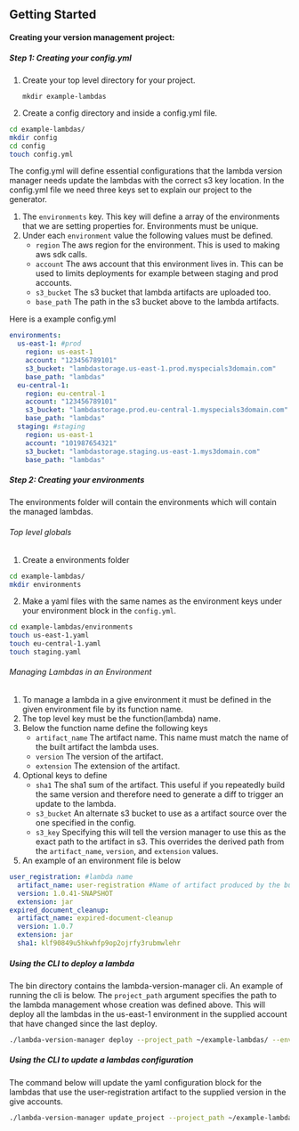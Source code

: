 ## **Getting Started**

#### Creating your version management project:
##### Step 1: Creating your config.yml
1. Create your top level directory for your project.

    `mkdir example-lambdas`

2. Create a config directory and inside a config.yml file.

```sh
cd example-lambdas/
mkdir config
cd config
touch config.yml
```

The config.yml will define essential configurations that the lambda version manager needs update the lambdas with the correct s3 key location.
In the config.yml file we need three keys set to explain our project to the generator.

1. The `environments` key. This key will define a array of the environments that we are setting properties for. Environments must be unique.
2. Under each `environment` value the following values must be defined. 
    * `region` The aws region for the environment. This is used to making aws sdk calls. 
    * `account` The aws account that this environment lives in. This can be used to limits deployments for example between staging and prod accounts.
    * `s3_bucket` The s3 bucket that lambda artifacts are uploaded too.
    * `base_path` The path in the s3 bucket above to the lambda artifacts. 
    
Here is a example config.yml
```yaml
environments:
  us-east-1: #prod
    region: us-east-1
    account: "123456789101"
    s3_bucket: "lambdastorage.us-east-1.prod.myspecials3domain.com"
    base_path: "lambdas"
  eu-central-1:
    region: eu-central-1
    account: "123456789101"
    s3_bucket: "lambdastorage.prod.eu-central-1.myspecials3domain.com"
    base_path: "lambdas"   
  staging: #staging
    region: us-east-1
    account: "101987654321"
    s3_bucket: "lambdastorage.staging.us-east-1.mys3domain.com"
    base_path: "lambdas"
```
    
##### Step 2: Creating your environments
The environments folder will contain the environments which will contain the managed lambdas.
###### Top level globals
1. Create a environments folder
```sh
cd example-lambdas/
mkdir environments
```
2. Make a yaml files with the same names as the environment keys under your environment block in the `config.yml`.
```sh
cd example-lambdas/environments
touch us-east-1.yaml
touch eu-central-1.yaml
touch staging.yaml
```

###### Managing Lambdas in an Environment
1. To manage a lambda in a give environment it must be defined in the given environment file by its function name. 
2. The top level key must be the function(lambda) name.
3. Below the function name define the following keys
    * `artifact_name` The artifact name. This name must match the name of the built artifact the lambda uses.
    * `version` The version of the artifact. 
    * `extension` The extension of the artifact.
4. Optional keys to define
    * `sha1` The sha1 sum of the artifact. This useful if you repeatedly build the same version and therefore need to generate a diff to trigger an update to the lambda.
    * `s3_bucket` An alternate s3 bucket to use as a artifact source over the one specified in the config. 
    * `s3_key` Specifying this will tell the version manager to use this as the exact path to the artifact in s3. This overrides the derived path from the `artifact_name`, `version`, and `extension` values.
5. An example of an environment file is below
```yaml
user_registration: #lambda name
  artifact_name: user-registration #Name of artifact produced by the build and uploaded to s3
  version: 1.0.41-SNAPSHOT
  extension: jar
expired_document_cleanup:
  artifact_name: expired-document-cleanup
  version: 1.0.7
  extension: jar
  sha1: klf90849u5hkwhfp9op2ojrfy3rubmwlehr
```
##### Using the CLI to deploy a lambda
The bin directory contains the lambda-version-manager cli. An example of running the cli is below. The `project_path` argument specifies the path to the lambda management whose creation was defined above. This will deploy all the lambdas in the us-east-1 environment in the supplied account that have changed since the last deploy. 
```sh
./lambda-version-manager deploy --project_path ~/example-lambdas/ --environments us-east-1 --account 123456789101```
```
##### Using the CLI to update a lambdas configuration
The command below will update the yaml configuration block for the lambdas that use the user-registration artifact to the supplied version in the give accounts.
```sh
./lambda-version-manager update_project --project_path ~/example-lambdas/ --artifact user-registration --version 1.0.42-SNAPSHOT --accounts 123456789101
```